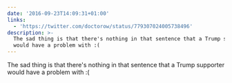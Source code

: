```yaml
---
date: '2016-09-23T14:09:31+01:00'
links:
  - 'https://twitter.com/doctorow/status/779307024005738496'
description: >-
  The sad thing is that there's nothing in that sentence that a Trump supporter
  would have a problem with :(
---
```

The sad thing is that there's nothing in that sentence that a Trump supporter would have a problem with :( 
